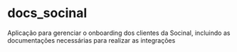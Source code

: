 # docs_socinal
Aplicação para gerenciar o onboarding dos clientes da Socinal, incluindo as documentações necessárias para realizar as integrações
